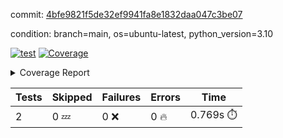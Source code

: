 commit: [4bfe9821f5de32ef9941fa8e1832daa047c3be07](https://github.com/rcmdnk/python-template/tree/4bfe9821f5de32ef9941fa8e1832daa047c3be07)

condition: branch=main, os=ubuntu-latest, python_version=3.10

[![test](https://github.com/rcmdnk/python-template/actions/workflows/test.yml/badge.svg)](https://github.com/rcmdnk/python-template/actions/runs/13487459955)
<a href="https://github.com/rcmdnk/python-template/blob/4bfe9821f5de32ef9941fa8e1832daa047c3be07/README.md"><img alt="Coverage" src="https://img.shields.io/badge/Coverage-100%25-brightgreen.svg" /></a><details><summary>Coverage Report </summary><table><tr><th>File</th><th>Stmts</th><th>Miss</th><th>Cover</th></tr><tbody><tr><td><b>TOTAL</b></td><td><b>4</b></td><td><b>0</b></td><td><b>100%</b></td></tr></tbody></table></details>

| Tests | Skipped | Failures | Errors | Time |
| ----- | ------- | -------- | -------- | ------------------ |
| 2 | 0 :zzz: | 0 :x: | 0 :fire: | 0.769s :stopwatch: |

